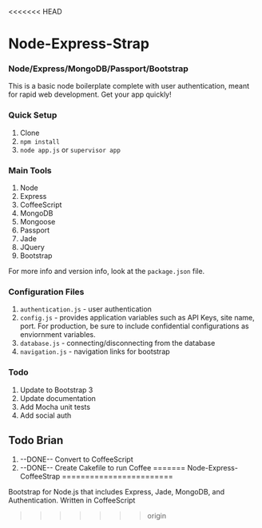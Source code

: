 <<<<<<< HEAD
# Node-Express-Strap

### Node/Express/MongoDB/Passport/Bootstrap

This is a basic node boilerplate complete with user authentication, meant for rapid web development. Get your app quickly!

### Quick Setup

1. Clone
2. `npm install`
3. `node app.js` or `supervisor app`

### Main Tools

1. Node
2. Express
3. CoffeeScript
4. MongoDB
5. Mongoose
6. Passport
7. Jade
8. JQuery
9. Bootstrap

For more info and version info, look at the `package.json` file.

### Configuration Files

1. `authentication.js` - user authentication
2. `config.js` - provides application variables such as API Keys, site name, port. For production, be sure to include confidential configurations as enviornment variables.
3. `database.js` - connecting/disconnecting from the database
4. `navigation.js` - navigation links for bootstrap

### Todo

1. Update to Bootstrap 3
2. Update documentation
3. Add Mocha unit tests
4. Add social auth

## Todo Brian
1. --DONE-- Convert to CoffeeScript
2. --DONE-- Create Cakefile to run Coffee
=======
Node-Express-CoffeeStrap
========================

Bootstrap for Node.js that includes Express, Jade, MongoDB, and Authentication. Written in CoffeeScript
>>>>>>> origin
